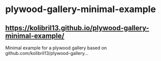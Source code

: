 # plywood-gallery-minimal-example
## https://kolibril13.github.io/plywood-gallery-minimal-example/

Minimal example for a plywood gallery based on github.com/kolibril13/plywood-gallery...